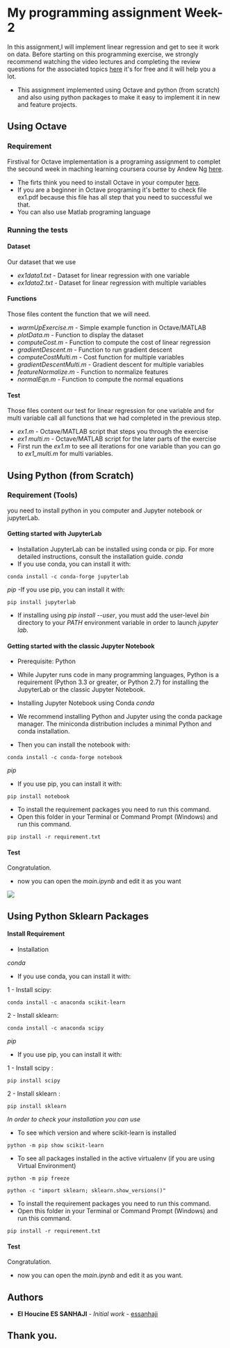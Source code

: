 # My programming assignment Week-2

In this assignment,I will implement linear regression and get to see it work on data. Before starting on this programming exercise, we strongly recommend watching the video lectures and completing the review questions for the associated topics [here](https://www.coursera.org/learn/machine-learning) it's for free and it will help you a lot.
- This assignment implemented using Octave and python (from scratch) and also using python packages to make it easy to implement it in new and feature projects.







## Using Octave

### Requirement

Firstival for Octave implementation is a programing assignment to complet the secound week in maching learning coursera course by Andew Ng [here](https://www.coursera.org/learn/machine-learning).
- The firts think you need to install Octave in your computer [here](https://www.gnu.org/software/octave/download.html).
- If you are a beginner in Octave programing it's better to check file ex1.pdf because this file has all step that you need to successful we that.
- You can also use Matlab programing language

### Running the tests
#### Dataset
Our dataset that we use
- *ex1data1.txt* - Dataset for linear regression with one variable 
- *ex1data2.txt* - Dataset for linear regression with multiple variables
#### Functions
Those files content the function that we will need.
- *warmUpExercise.m* - Simple example function in Octave/MATLAB 
- *plotData.m* - Function to display the dataset 
- *computeCost.m* - Function to compute the cost of linear regression 
- *gradientDescent.m* - Function to run gradient descent 
- *computeCostMulti.m* - Cost function for multiple variables 
- *gradientDescentMulti.m* - Gradient descent for multiple variables 
- *featureNormalize.m* - Function to normalize features 
- *normalEqn.m* - Function to compute the normal equations
#### Test
Those files content our test for linear regression for one variable and for multi variable call all functions that we had completed in the previous step.
- *ex1.m* - Octave/MATLAB script that steps you through the exercise 
- *ex1 multi.m* - Octave/MATLAB script for the later parts of the exercise 
- First run the *ex1.m* to see all iterations for one variable than you can go to *ex1_multi.m* for multi variables.






## Using Python (from Scratch)

### Requirement (Tools)
you need to install python in you computer and Jupyter notebook or jupyterLab.

#### Getting started with JupyterLab
- Installation
JupyterLab can be installed using conda or pip. For more detailed instructions, consult the installation guide.
*conda*
- If you use conda, you can install it with:
```
conda install -c conda-forge jupyterlab
```

*pip*
-If you use pip, you can install it with:
```
pip install jupyterlab
```

- If installing using *pip install --user*, you must add the user-level *bin* directory to your *PATH* environment variable in order to launch *jupyter lab*.

#### Getting started with the classic Jupyter Notebook
- Prerequisite: Python
- While Jupyter runs code in many programming languages, Python is a requirement (Python 3.3 or greater, or Python 2.7) for installing the JupyterLab or the classic Jupyter Notebook.

- Installing Jupyter Notebook using Conda
*conda*
- We recommend installing Python and Jupyter using the conda package manager. The miniconda distribution includes a minimal Python and conda installation.

- Then you can install the notebook with:
```
conda install -c conda-forge notebook
```
*pip*
- If you use pip, you can install it with:
```
pip install notebook
```

- To install the requirement packages you need to run this command.
- Open this folder in your Terminal or Command Prompt (Windows) and run this command.

```
pip install -r requirement.txt
```
#### Test
Congratulation.
- now you can open the *main.ipynb* and edit it as you want


![](using_python_scratch/animation.gif)


## Using Python Sklearn Packages

#### Install Requirement

- Installation

*conda*
- If you use conda, you can install it with:

1 - Install scipy:
```
conda install -c anaconda scikit-learn
```

2 - Install sklearn:
```
conda install -c anaconda scipy
```

*pip*
- If you use pip, you can install it with:

1 - Install scipy :
```
pip install scipy
```

2 - Install sklearn :
```
pip install sklearn
```

*In order to check your installation you can use*

- To see which version and where scikit-learn is installed
```
python -m pip show scikit-learn
```

- To see all packages installed in the active virtualenv (if you are using Virtual Environment)
```
python -m pip freeze
```

```
python -c "import sklearn; sklearn.show_versions()"
```

- To install the requirement packages you need to run this command.
- Open this folder in your Terminal or Command Prompt (Windows) and run this command.

```
pip install -r requirement.txt
```
#### Test
Congratulation.
- now you can open the *main.ipynb* and edit it as you want.


## Authors

* **El Houcine ES SANHAJI** - *Initial work* - [essanhaji](https://github.com/essanhaji)

## Thank you.